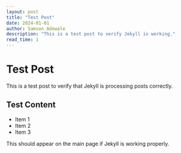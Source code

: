 ```yaml
---
layout: post
title: "Test Post"
date: 2024-01-01
author: Samson Adewale
description: "This is a test post to verify Jekyll is working."
read_time: 1
---
```


# Test Post

This is a test post to verify that Jekyll is processing posts correctly.

## Test Content

- Item 1
- Item 2
- Item 3

This should appear on the main page if Jekyll is working properly.
